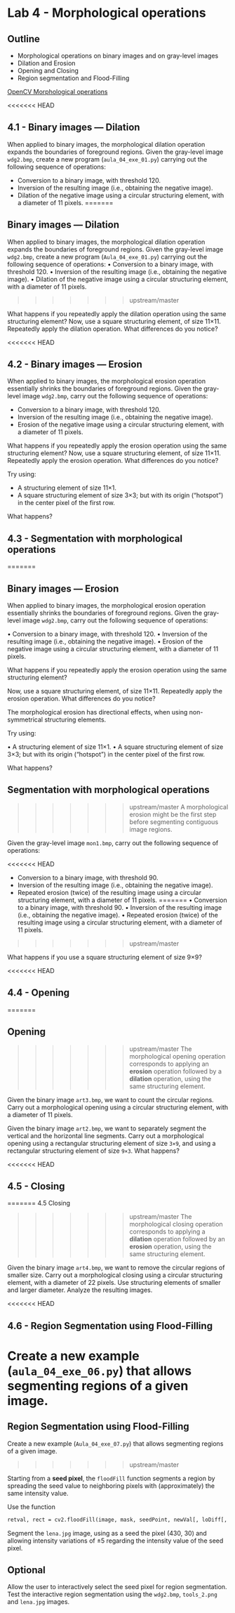 # Lab 4 - Morphological operations

## Outline
* Morphological operations on binary images and on gray-level images
* Dilation and Erosion
* Opening and Closing
* Region segmentation and Flood-Filling

[OpenCV Morphological operations](https://docs.opencv.org/4.x/d9/d61/tutorial_py_morphological_ops.html) 

<<<<<<< HEAD
##	4.1 - Binary images — Dilation 
When applied to binary images, the morphological dilation operation expands the boundaries of foreground regions.
Given the gray-level image `wdg2.bmp`, create a new program (`aula_04_exe_01.py`) carrying out the following sequence of operations:
* Conversion to a binary image, with threshold 120.
*	Inversion of the resulting image (i.e., obtaining the negative image).
*	Dilation of the negative image using a circular structuring element, with a diameter of 11 pixels.
=======
##	Binary images — Dilation 
When applied to binary images, the morphological dilation operation expands the boundaries of foreground regions.
Given the gray-level image `wdg2.bmp`, create a new program (`Aula_04_exe_01.py`) carrying out the following sequence of operations:
•	Conversion to a binary image, with threshold 120.
•	Inversion of the resulting image (i.e., obtaining the negative image).
•	Dilation of the negative image using a circular structuring element, with a diameter of 11 pixels.
>>>>>>> upstream/master

What happens if you repeatedly apply the dilation operation using the same structuring element?
Now, use a square structuring element, of size 11×11. Repeatedly apply the dilation operation. What differences do you notice? 

<<<<<<< HEAD
## 4.2 - Binary images — Erosion
When applied to binary images, the morphological erosion operation essentially shrinks the boundaries of foreground regions.
Given the gray-level image `wdg2.bmp`, carry out the following sequence of operations:

*	Conversion to a binary image, with threshold 120.
*	Inversion of the resulting image (i.e., obtaining the negative image).
*	Erosion of the negative image using a circular structuring element, with a diameter of 11 pixels.

What happens if you repeatedly apply the erosion operation using the same structuring element?
Now, use a square structuring element, of size 11×11. Repeatedly apply the erosion operation. What differences do you notice? 

<!--The morphological erosion has directional effects, when using non-symmetrical structuring elements.-->

Try using:

*	A structuring element of size 11×1.
*	A square structuring element of size 3×3; but with its origin (“hotspot”) in the center pixel of the first row.

What happens?

## 4.3 - Segmentation with morphological operations
=======
## Binary images — Erosion
When applied to binary images, the morphological erosion operation essentially shrinks the boundaries of foreground regions.
Given the gray-level image `wdg2.bmp`, carry out the following sequence of operations:

•	Conversion to a binary image, with threshold 120.
•	Inversion of the resulting image (i.e., obtaining the negative image).
•	Erosion of the negative image using a circular structuring element, with a diameter of 11 pixels.

What happens if you repeatedly apply the erosion operation using the same structuring element?

Now, use a square structuring element, of size 11×11. Repeatedly apply the erosion operation. What differences do you notice? 

The morphological erosion has directional effects, when using non-symmetrical structuring elements.

Try using:

•	A structuring element of size 11×1.
•	A square structuring element of size 3×3; but with its origin (“hotspot”) in the center pixel of the first row.

What happens?

##	Segmentation with morphological operations
>>>>>>> upstream/master
A morphological erosion might be the first step before segmenting contiguous image regions. 

Given the gray-level image `mon1.bmp`, carry out the following sequence of operations:

<<<<<<< HEAD
*	Conversion to a binary image, with threshold 90.
*	Inversion of the resulting image (i.e., obtaining the negative image).
*	Repeated erosion (twice) of the resulting image using a circular structuring element, with a diameter of 11 pixels.
=======
•	Conversion to a binary image, with threshold 90.
•	Inversion of the resulting image (i.e., obtaining the negative image).
•	Repeated erosion (twice) of the resulting image using a circular structuring element, with a diameter of 11 pixels.
>>>>>>> upstream/master

What happens if you use a square structuring element of size 9×9?


<<<<<<< HEAD
## 4.4 - Opening
=======
##	Opening
>>>>>>> upstream/master
The morphological opening operation corresponds to applying an **erosion** operation followed by a **dilation** operation, using the same structuring element.

Given the binary image `art3.bmp`, we want to count the circular regions. Carry out a morphological opening using a circular structuring element, with a diameter of 11 pixels. 

Given the binary image `art2.bmp`, we want to separately segment the vertical and the horizontal line segments. Carry out a morphological opening using a rectangular structuring element of size `3×9`, and using a rectangular structuring element of size `9×3`. What happens?


<<<<<<< HEAD
## 4.5 - Closing
=======
4.5	Closing
>>>>>>> upstream/master
The morphological closing operation corresponds to applying a **dilation** operation followed by an **erosion** operation, using the same structuring element.

Given the binary image `art4.bmp`, we want to remove the circular regions of smaller size. Carry out a morphological closing using a circular structuring element, with a diameter of 22 pixels.
Use structuring elements of smaller and larger diameter. Analyze the resulting images.

<<<<<<< HEAD
## 4.6 - Region Segmentation using Flood-Filling
Create a new example (`aula_04_exe_06.py`) that allows segmenting regions of a given image.
=======
## Region Segmentation using Flood-Filling
Create a new example (`Aula_04_exe_07.py`) that allows segmenting regions of a given image.
>>>>>>> upstream/master
 
Starting from a **seed pixel**, the `floodFill` function segments a region by spreading the seed value to neighboring pixels with (approximately) the same intensity value. 

Use the function 
``` html
retval, rect = cv2.floodFill(image, mask, seedPoint, newVal[, loDiff[, upDiff[, flags]]])
```

Segment the `lena.jpg` image, using as a seed the pixel (430, 30) and allowing intensity variations of ±5 regarding the intensity value of the seed pixel.

## Optional
Allow the user to interactively select the seed pixel for region segmentation.
Test the interactive region segmentation using the `wdg2.bmp`, `tools_2.png` and `lena.jpg` images.
